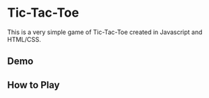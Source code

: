 # Tic-Tac-Toe

This is a very simple game of Tic-Tac-Toe created in Javascript and HTML/CSS.

## Demo

## How to Play
